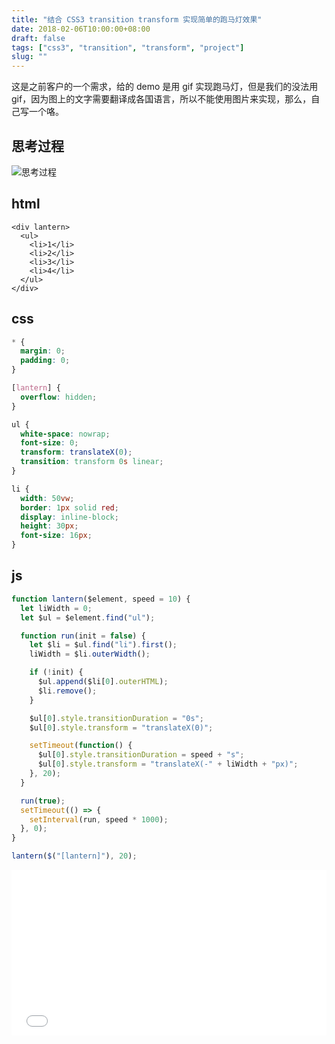 ```yaml
---
title: "结合 CSS3 transition transform 实现简单的跑马灯效果"
date: 2018-02-06T10:00:00+08:00
draft: false
tags: ["css3", "transition", "transform", "project"]
slug: ""
---
```


这是之前客户的一个需求，给的 demo 是用 gif 实现跑马灯，但是我们的没法用 gif，因为图上的文字需要翻译成各国语言，所以不能使用图片来实现，那么，自己写一个咯。

## 思考过程

![思考过程](https://image-static.segmentfault.com/229/355/2293555127-5a7d1130d6296_articlex)

## html

```
<div lantern>
  <ul>
    <li>1</li>
    <li>2</li>
    <li>3</li>
    <li>4</li>
  </ul>
</div>
```

## css

```css
* {
  margin: 0;
  padding: 0;
}

[lantern] {
  overflow: hidden;
}

ul {
  white-space: nowrap;
  font-size: 0;
  transform: translateX(0);
  transition: transform 0s linear;
}

li {
  width: 50vw;
  border: 1px solid red;
  display: inline-block;
  height: 30px;
  font-size: 16px;
}
```

## js

```js
function lantern($element, speed = 10) {
  let liWidth = 0;
  let $ul = $element.find("ul");

  function run(init = false) {
    let $li = $ul.find("li").first();
    liWidth = $li.outerWidth();

    if (!init) {
      $ul.append($li[0].outerHTML);
      $li.remove();
    }

    $ul[0].style.transitionDuration = "0s";
    $ul[0].style.transform = "translateX(0)";

    setTimeout(function() {
      $ul[0].style.transitionDuration = speed + "s";
      $ul[0].style.transform = "translateX(-" + liWidth + "px)";
    }, 20);
  }

  run(true);
  setTimeout(() => {
    setInterval(run, speed * 1000);
  }, 0);
}

lantern($("[lantern]"), 20);
```
<iframe height="265" style="width: 100%;" scrolling="no" title="结合 CSS3 transition transform 实现简单的跑马灯效果" src="//codepen.io/wtser/embed/GyNzBK/?height=265&theme-id=0&default-tab=js,result" frameborder="no" allowtransparency="true" allowfullscreen="true">
  See the Pen <a href='https://codepen.io/wtser/pen/GyNzBK/'>结合 CSS3 transition transform 实现简单的跑马灯效果</a> by 王铁手
  (<a href='https://codepen.io/wtser'>@wtser</a>) on <a href='https://codepen.io'>CodePen</a>.
</iframe>